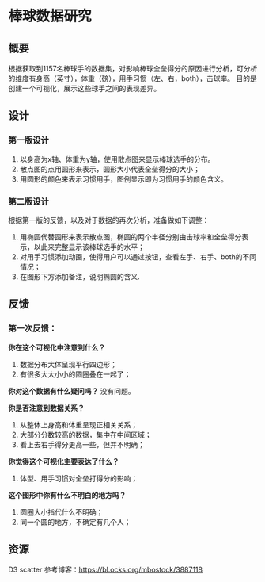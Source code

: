 # 棒球数据研究

## 概要

根据获取到1157名棒球手的数据集，对影响棒球全垒得分的原因进行分析，可分析的维度有身高（英寸），体重（磅），用手习惯（左、右，both），击球率。
目的是创建一个可视化，展示这些球手之间的表现差异。

## 设计

### 第一版设计

1. 以身高为x轴、体重为y轴，使用散点图来显示棒球选手的分布。
2. 散点图的点用圆形来表示，圆形大小代表全垒得分的大小；
3. 用圆形的颜色来表示习惯用手，图例显示即为习惯用手的颜色含义。


### 第二版设计

根据第一版的反馈，以及对于数据的再次分析，准备做如下调整：

1. 用椭圆代替圆形来表示散点图，椭圆的两个半径分别由击球率和全垒得分表示，以此来完整显示该棒球选手的水平；
2. 对用手习惯添加动画，使得用户可以通过按钮，查看左手、右手、both的不同情况；
3. 在图形下方添加备注，说明椭圆的含义.


## 反馈

### 第一次反馈：

**你在这个可视化中注意到什么？**

1. 数据分布大体呈现平行四边形；
2. 有很多大大小小的圆圈叠在一起了；

**你对这个数据有什么疑问吗？**
没有问题。


**你是否注意到数据关系？**

1. 从整体上身高和体重呈现正相关关系；
2. 大部分分数较高的数据，集中在中间区域；
3. 看上去右手得分更高一些，但并不明确；

**你觉得这个可视化主要表达了什么？**

1. 体型、用手习惯对全垒打得分的影响；

**这个图形中你有什么不明白的地方吗？**

1. 圆圈大小指代什么不明确；
2. 同一个圆的地方，不确定有几个人；


## 资源
D3 scatter 参考博客：https://bl.ocks.org/mbostock/3887118


